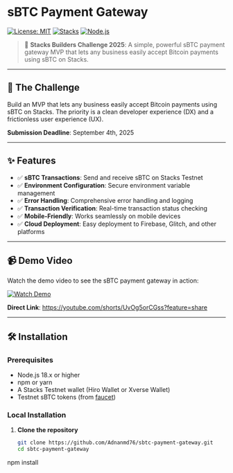 # sBTC Payment Gateway

[![License: MIT](https://img.shields.io/badge/License-MIT-yellow.svg)](https://opensource.org/licenses/MIT)
[![Stacks](https://img.shields.io/badge/Stacks-sBTC-blue)](https://www.stacks.co/)
[![Node.js](https://img.shields.io/badge/Node.js-18.x-green)](https://nodejs.org/)

> 🚀 **Stacks Builders Challenge 2025**: A simple, powerful sBTC payment gateway MVP that lets any business easily accept Bitcoin payments using sBTC on Stacks.

---

## 🎯 **The Challenge**

Build an MVP that lets any business easily accept Bitcoin payments using sBTC on Stacks. The priority is a clean developer experience (DX) and a frictionless user experience (UX).

**Submission Deadline**: September 4th, 2025

---

## ✨ **Features**

- ✅ **sBTC Transactions**: Send and receive sBTC on Stacks Testnet
- ✅ **Environment Configuration**: Secure environment variable management
- ✅ **Error Handling**: Comprehensive error handling and logging
- ✅ **Transaction Verification**: Real-time transaction status checking
- ✅ **Mobile-Friendly**: Works seamlessly on mobile devices
- ✅ **Cloud Deployment**: Easy deployment to Firebase, Glitch, and other platforms

---

## 📹 **Demo Video**

Watch the demo video to see the sBTC payment gateway in action:

[![Watch Demo](https://img.youtube.com/vi/UvOg5orCGss/0.jpg)](https://youtube.com/shorts/UvOg5orCGss?feature=share)

**Direct Link**: https://youtube.com/shorts/UvOg5orCGss?feature=share

---

## 🛠️ **Installation**

### **Prerequisites**

- Node.js 18.x or higher
- npm or yarn
- A Stacks Testnet wallet (Hiro Wallet or Xverse Wallet)
- Testnet sBTC tokens (from [faucet](https://testnet.stacks.co/faucet))

### **Local Installation**

1. **Clone the repository**
   ```bash
   git clone https://github.com/Adnanmd76/sbtc-payment-gateway.git
   cd sbtc-payment-gateway
npm install
